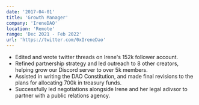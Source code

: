 ```yaml
---
date: '2017-04-01'
title: 'Growth Manager'
company: 'IreneDAO'
location: 'Remote'
range: 'Dec 2021 - Feb 2022'
url: 'https://twitter.com/0xIreneDao'
---
```


- Edited and wrote twitter threads on Irene's 152k follower account.
- Refined partnership strategy and led outreach to 8 other creators, helping grow our Discord server to over 5k members.
- Assisted in writing the DAO Constitution, and made final revisions to the plans for allocating 700k in treasury funds.
- Successfully led negotiations alongside Irene and her legal adivsor to partner with a public relations agency.
